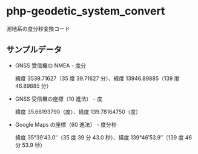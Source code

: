 # php-geodetic_system_convert

測地系の度分秒変換コード

## サンプルデータ

- GNSS 受信機の NMEA - 度分

  緯度 3539.71627（35 度 39.71627 分）、経度 13946.89885（139 度 46.89885 分）

- GNSS 受信機の座標（10 進法） - 度

  緯度 35.66193790（度）、経度 139.78164750（度）

- Google Maps の座標（60 進法） - 度分秒

  緯度 35°39′43.0″（35 度 39 分 43.0 秒）、経度 139°46′53.9″（139 度 46 分 53.9 秒）
